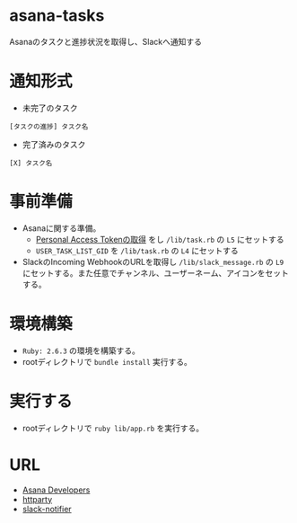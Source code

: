 # asana-tasks
Asanaのタスクと進捗状況を取得し、Slackへ通知する

# 通知形式
 - 未完了のタスク
```
[タスクの進捗] タスク名
```

 - 完了済みのタスク
```
[X] タスク名
```

# 事前準備
 - Asanaに関する準備。
    - [Personal Access Tokenの取得](https://app.asana.com/0/developer-console) をし `/lib/task.rb` の `L5` にセットする
    - `USER_TASK_LIST_GID` を `/lib/task.rb` の `L4` にセットする
 - SlackのIncoming WebhookのURLを取得し `/lib/slack_message.rb` の `L9` にセットする。また任意でチャンネル、ユーザーネーム、アイコンをセットする。

# 環境構築
 - `Ruby: 2.6.3` の環境を構築する。
 - rootディレクトリで `bundle install` 実行する。

# 実行する
 - rootディレクトリで `ruby lib/app.rb` を実行する。

# URL
 - [Asana Developers](https://developers.asana.com/docs)
 - [httparty](https://github.com/jnunemaker/httparty/)
 - [slack-notifier](https://github.com/stevenosloan/slack-notifier/)
